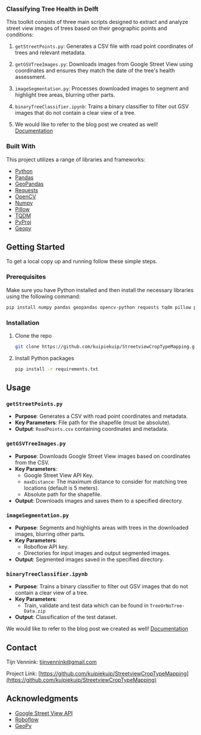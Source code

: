 
### Classifying Tree Health in Delft

This toolkit consists of three main scripts designed to extract and analyze street view images of trees based on their geographic points and conditions:
1. `getStreetPoints.py`: Generates a CSV file with road point coordinates of trees and relevant metadata.
2. `getGSVTreeImages.py`: Downloads images from Google Street View using coordinates and ensures they match the date of the tree's health assessment.
3. `imageSegmentation.py`: Processes downloaded images to segment and highlight tree areas, blurring other parts.
4. `binaryTreeClassifier.ipynb`: Trains a binary classifier to filter out GSV images that do not contain a clear view of a tree.

5. We would like to refer to the blog post we created as well! [Documentation](https://example.com)

### Built With

This project utilizes a range of libraries and frameworks:
* [Python](https://python.org)
* [Pandas](https://pandas.pydata.org/)
* [GeoPandas](http://geopandas.org/)
* [Requests](https://requests.readthedocs.io/en/master/)
* [OpenCV](https://opencv.org/)
* [Numpy](https://numpy.org/)
* [Pillow](https://python-pillow.org/)
* [TQDM](https://tqdm.github.io/)
* [PyProj](https://pyproj4.github.io/pyproj/stable/)
* [Geopy](https://geopy.readthedocs.io/en/stable/)

<!-- GETTING STARTED -->
## Getting Started

To get a local copy up and running follow these simple steps.

### Prerequisites

Make sure you have Python installed and then install the necessary libraries using the following command:
```sh
pip install numpy pandas geopandas opencv-python requests tqdm pillow pyproj geopy
```

### Installation

1. Clone the repo
   ```sh
   git clone https://github.com/kuipiekuip/StreetviewCropTypeMapping.git
   ```
2. Install Python packages
   ```sh
   pip install -r requirements.txt
   ```

<!-- USAGE EXAMPLES -->
## Usage

### `getStreetPoints.py`
- **Purpose**: Generates a CSV with road point coordinates and metadata.
- **Key Parameters**: File path for the shapefile (must be absolute).
- **Output**: `RoadPoints.csv` containing coordinates and metadata.

### `getGSVTreeImages.py`
- **Purpose**: Downloads Google Street View images based on coordinates from the CSV.
- **Key Parameters**:
  - Google Street View API Key.
  - `maxDistance`: The maximum distance to consider for matching tree locations (default is 5 meters).
  - Absolute path for the shapefile.
- **Output**: Downloads images and saves them to a specified directory.

### `imageSegmentation.py`
- **Purpose**: Segments and highlights areas with trees in the downloaded images, blurring other parts.
- **Key Parameters**:
  - Roboflow API key.
  - Directories for input images and output segmented images.
- **Output**: Segmented images saved in the specified directory.

### `binaryTreeClassifier.ipynb`
- **Purpose**: Trains a binary classifier to filter out GSV images that do not contain a clear view of a tree.
- **Key Parameters**:
  - Train, validate and test data which can be found in `TreeOrNoTree-Data.zip`
- **Output**: Classification of the test dataset.

We would like to refer to the blog post we created as well! [Documentation](https://example.com)
<!-- CONTACT -->
## Contact
Tijn Vennink: tijnvennink@gmail.com

Project Link: [https://github.com/kuipiekuip/StreetviewCropTypeMapping](https://github.com/kuipiekuip/StreetviewCropTypeMapping)

<!-- ACKNOWLEDGMENTS -->
## Acknowledgments
- [Google Street View API](https://developers.google.com/maps/documentation/streetview/overview)
- [Roboflow](https://roboflow.com/)
- [GeoPy](https://geopy.readthedocs.io/en/stable/)
